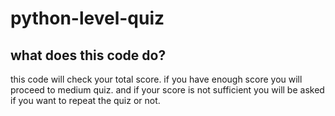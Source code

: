 # python-level-quiz
## what does this code do?
this code will check your total score. if you have enough score you will proceed to medium quiz.
and if your score is not sufficient you will be asked if you want to repeat the quiz or not.
